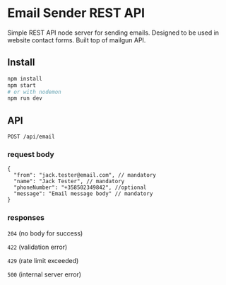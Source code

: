 # Email Sender REST API

Simple REST API node server for sending emails. Designed to be used in website contact forms. Built top of mailgun API.

## Install

```sh
npm install
npm start
# or with nodemon
npm run dev
```

## API

`POST /api/email`

### request body

```
{
  "from": "jack.tester@email.com", // mandatory
  "name": "Jack Tester", // mandatory
  "phoneNumber": "+358502349842", //optional
  "message": "Email message body" // mandatory
}
```

### responses

`204` (no body for success)

`422` (validation error)

`429` (rate limit exceeded)

`500` (internal server error)
